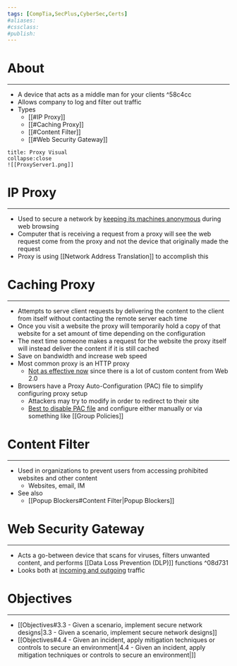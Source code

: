 ```yaml
---
tags: [CompTia,SecPlus,CyberSec,Certs]
#aliases:
#cssclass:
#publish:
---
```


# About
---
- A device that acts as a middle man for your clients ^58c4cc
- Allows company to log and filter out traffic
- Types
	- [[#IP Proxy]]
	- [[#Caching Proxy]]
	- [[#Content Filter]]
	- [[#Web Security Gateway]]

```ad-info
title: Proxy Visual
collapse:close
![[ProxyServer1.png]]
```

# IP Proxy
---
- Used to secure a network by <u>keeping its machines anonymous</u> during web browsing
- Computer that is receiving a request from a proxy will see the web request come from the proxy and not the device that originally made the request
- Proxy is using [[Network Address Translation]] to accomplish this

# Caching Proxy
---
- Attempts to serve client requests by delivering the content to the client from itself without contacting the remote server each time
- Once you visit a website the proxy will temporarily hold a copy of that website for a set amount of time depending on the configuration
- The next time someone makes a request for the website the proxy itself will instead deliver the content if it is still cached
- Save on bandwidth and increase web speed
- Most common proxy is an HTTP proxy
	- <u>Not as effective now</u> since there is a lot of custom content from Web 2.0
- Browsers have a Proxy Auto-Configuration (PAC) file to simplify configuring proxy setup
	- Attackers may try to modify in order to redirect to their site
	- <u>Best to disable PAC file</u> and configure either manually or via something like [[Group Policies]] 

# Content Filter
---
- Used in organizations to prevent users from accessing prohibited websites and other content
	- Websites, email, IM
- See also 
	- [[Popup Blockers#Content Filter|Popup Blockers]]

# Web Security Gateway
---
- Acts a go-between device that scans for viruses, filters unwanted content, and performs [[Data Loss Prevention (DLP)]] functions  ^08d731
- Looks both at <u>incoming and outgoing</u> traffic

# Objectives
---
- [[Objectives#3.3 - Given a scenario, implement secure network designs|3.3 - Given a scenario, implement secure network designs]]
- [[Objectives#4.4 - Given an incident, apply mitigation techniques or controls to secure an environment|4.4 - Given an incident, apply mitigation techniques or controls to secure an environment|]]